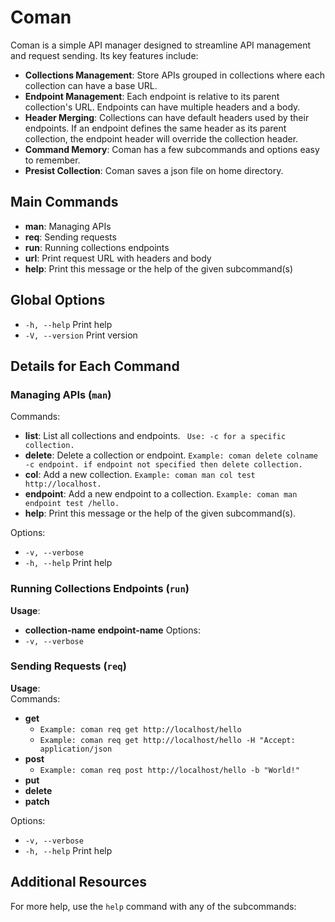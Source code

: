 # Coman

Coman is a simple API manager designed to streamline API management and request sending. Its key features include:

- **Collections Management**: Store APIs grouped in collections where each collection can have a base URL.
- **Endpoint Management**: Each endpoint is relative to its parent collection's URL. Endpoints can have multiple headers and a body.
- **Header Merging**: Collections can have default headers used by their endpoints. If an endpoint defines the same header as its parent collection, the endpoint header will override the collection header.
- **Command Memory**: Coman has a few subcommands and options easy to remember.
- **Presist Collection**: Coman saves a json file on home directory.

## Main Commands

- **man**: Managing APIs
- **req**: Sending requests
- **run**: Running collections endpoints
- **url**: Print request URL with headers and body
- **help**: Print this message or the help of the given subcommand(s)

## Global Options

- `-h, --help`     Print help
- `-V, --version`  Print version

## Details for Each Command

### Managing APIs (`man`)

Commands:
- **list**: List all collections and endpoints. 
    ` Use: -c for a specific collection.`
- **delete**: Delete a collection or endpoint. 
    `Example: coman delete colname -c endpoint. if endpoint not specified then delete collection.`
- **col**: Add a new collection. 
    `Example: coman man col test http://localhost.`
- **endpoint**: Add a new endpoint to a collection. 
    `Example: coman man endpoint test /hello.`
- **help**: Print this message or the help of the given subcommand(s).

Options:
- `-v, --verbose`  
- `-h, --help`     Print help

### Running Collections Endpoints (`run`)

**Usage**:
- **collection-name** **endpoint-name**
Options:
- `-v, --verbose`

### Sending Requests (`req`)

**Usage**:  
Commands:
- **get**
    - `Example: coman req get http://localhost/hello`
    - `Example: coman req get http://localhost/hello -H "Accept: application/json`
- **post**
    - `Example: coman req post http://localhost/hello -b "World!"`    
- **put**     
- **delete**  
- **patch**   

Options:
- `-v, --verbose`  
- `-h, --help`     Print help

## Additional Resources

For more help, use the `help` command with any of the subcommands:

